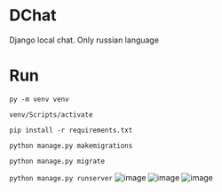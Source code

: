 # DChat
Django local chat. Only russian language

# Run

```py -m venv venv```

```venv/Scripts/activate```

```pip install -r requirements.txt```

```python manage.py makemigrations```

```python manage.py migrate```

```python manage.py runserver```
![image](https://github.com/bolgaro4ka/DChat/assets/123888141/b03b6713-cd73-446b-bdbe-55b8b58645bb)
![image](https://github.com/bolgaro4ka/DChat/assets/123888141/85e43082-78c7-447d-aa96-a88d70ed7a6e)
![image](https://github.com/bolgaro4ka/DChat/assets/123888141/8b552769-bc81-4126-aa50-26687efdc48d)

